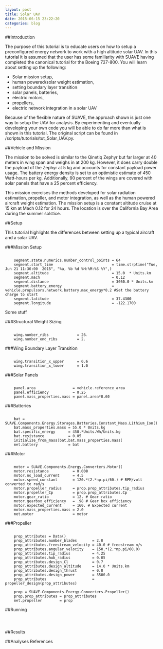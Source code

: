 ```yaml
---
layout: post
title: Solar UAV
date: 2015-06-15 23:22:20
categories: blog
---
```


<link rel="stylesheet" href="//cdn.jsdelivr.net/highlight.js/8.6/styles/default.min.css">
<script src="//cdn.jsdelivr.net/highlight.js/8.6/highlight.min.js"></script>
<script>hljs.initHighlightingOnLoad();</script>

##Introduction

The purpose of this tutorial is to educate users on how to setup a preconfigured energy network to work with a high altitude solar UAV. In this tutorial it is assumed that the user has some familiarity with SUAVE having completed the canonical tutorial for the Boeing 737-800.  You will learn about setting up the following:

* Solar mission setup,
* human powered/solar weight estimation,
* setting boundary layer transition
* solar panels, batteries,
* electric motors, 
* propellers,
* electric network integration in a solar UAV

Because of the flexible nature of SUAVE, the approach shown is just one way to setup the UAV for analysis. By experimenting and eventually developing your own code you will be able to do far more than what is shown in this tutorial. The original script can be found in /scripts/tutorials/tut_Solar_UAV.py.

##Vehicle and Mission

The mission to be solved is similar to the Qinetiq Zephyr but far larger at 40 meters in wing span and weighs in at 200 kg. However, it does carry double the payload of the Zephyr at 5 kg and accounts for constant payload power usage. The battery energy density is set to an optimistic estimate of 450 Watt-hours per kg. Additionally, 90 percent of the wings are covered with solar panels that have a 25 percent efficiency. 

This mission exercises the methods developed for solar radiation estimation, propeller, and motor integration, as well as the human powered aircraft weight estimation. The mission setup is a constant altitude cruise at 15 km at Mach 0.12 for 24 hours. The location is over the California Bay Area during the summer solstice. 

##Setup

This tutorial highlights the differences between setting up a typical aircraft and a solar UAV.

###Mission Setup

<pre><code class="python">
    segment.state.numerics.number_control_points = 64
    segment.start_time                           = time.strptime("Tue, Jun 21 11:30:00  2015", "%a, %b %d %H:%M:%S %Y",)
    segment.altitude                             = 15.0  * Units.km 
    segment.mach                                 = 0.12
    segment.distance                             = 3050.0 * Units.km
    segment.battery_energy                       = vehicle.propulsors.network.battery.max_energy*0.2 #Set the battery charge to start
    segment.latitude                             = 37.4300
    segment.longitude                            = -122.1700
</code></pre>

Some stuff 

###Structural Weight Sizing

<pre><code class="python">
    wing.number_ribs             = 26.
    wing.number_end_ribs         = 2.
</code></pre>

###Wing Boundary Layer Transition

<pre><code class="python">
    wing.transition_x_upper      = 0.6
    wing.transition_x_lower      = 1.0
</code></pre>

###Solar Panels

<pre><code class="python">
    panel.area                 = vehicle.reference_area
    panel.efficiency           = 0.25
    panel.mass_properties.mass = panel.area*0.60
</code></pre>


###Batteries

<pre><code class="python">
    bat = SUAVE.Components.Energy.Storages.Batteries.Constant_Mass.Lithium_Ion()
    bat.mass_properties.mass = 55.0 * Units.kg
    bat.specific_energy      = 450.*Units.Wh/Units.kg
    bat.resistance           = 0.05
    initialize_from_mass(bat,bat.mass_properties.mass)
    net.battery              = bat
</code></pre>

###Motor

<pre><code class="python">
    motor = SUAVE.Components.Energy.Converters.Motor()
    motor.resistance           = 0.008
    motor.no_load_current      = 4.5
    motor.speed_constant       = 120.*(2.*np.pi/60.) # RPM/volt converted to rad/s     
    motor.propeller_radius     = prop.prop_attributes.tip_radius
    motor.propeller_Cp         = prop.prop_attributes.Cp
    motor.gear_ratio           = 12. # Gear ratio
    motor.gearbox_efficiency   = .98 # Gear box efficiency
    motor.expected_current     = 160. # Expected current
    motor.mass_properties.mass = 2.0
    net.motor                  = motor   
</code></pre>

###Propeller

<pre><code class="python">
    prop_attributes = Data()
    prop_attributes.number_blades       = 2.0
    prop_attributes.freestream_velocity = 40.0 # freestream m/s
    prop_attributes.angular_velocity    = 150.*(2.*np.pi/60.0)
    prop_attributes.tip_radius          = 4.25
    prop_attributes.hub_radius          = 0.05
    prop_attributes.design_Cl           = 0.7
    prop_attributes.design_altitude     = 14.0 * Units.km
    prop_attributes.design_thrust       = 0.0
    prop_attributes.design_power        = 3500.0
    prop_attributes                     = propeller_design(prop_attributes)

    prop = SUAVE.Components.Energy.Converters.Propeller()
    prop.prop_attributes = prop_attributes
    net.propeller        = prop
</code></pre>

##Running

<pre><code class="bash">

</code></pre>

##Results

##Analyses References
